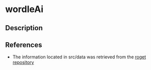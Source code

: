 # wordleAi
## Description

## References
- The information located in src/data was retrieved from the [roget repository](https://github.com/jonhoo/roget/tree/main)